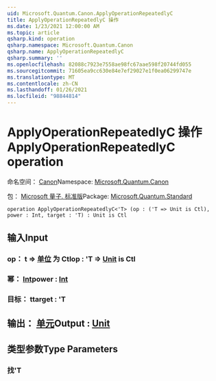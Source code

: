 ```yaml
---
uid: Microsoft.Quantum.Canon.ApplyOperationRepeatedlyC
title: ApplyOperationRepeatedlyC 操作
ms.date: 1/23/2021 12:00:00 AM
ms.topic: article
qsharp.kind: operation
qsharp.namespace: Microsoft.Quantum.Canon
qsharp.name: ApplyOperationRepeatedlyC
qsharp.summary: ''
ms.openlocfilehash: 82088c7923e7558ae98fc67aae598f20744fd055
ms.sourcegitcommit: 71605ea9cc630e84e7ef29027e1f0ea06299747e
ms.translationtype: MT
ms.contentlocale: zh-CN
ms.lasthandoff: 01/26/2021
ms.locfileid: "98844814"
---
```

# <a name="applyoperationrepeatedlyc-operation"></a><span data-ttu-id="9d5cf-102">ApplyOperationRepeatedlyC 操作</span><span class="sxs-lookup"><span data-stu-id="9d5cf-102">ApplyOperationRepeatedlyC operation</span></span>

<span data-ttu-id="9d5cf-103">命名空间： [Canon](xref:Microsoft.Quantum.Canon)</span><span class="sxs-lookup"><span data-stu-id="9d5cf-103">Namespace: [Microsoft.Quantum.Canon](xref:Microsoft.Quantum.Canon)</span></span>

<span data-ttu-id="9d5cf-104">包： [Microsoft 量子. 标准版](https://nuget.org/packages/Microsoft.Quantum.Standard)</span><span class="sxs-lookup"><span data-stu-id="9d5cf-104">Package: [Microsoft.Quantum.Standard](https://nuget.org/packages/Microsoft.Quantum.Standard)</span></span>




```qsharp
operation ApplyOperationRepeatedlyC<'T> (op : ('T => Unit is Ctl), power : Int, target : 'T) : Unit is Ctl
```


## <a name="input"></a><span data-ttu-id="9d5cf-105">输入</span><span class="sxs-lookup"><span data-stu-id="9d5cf-105">Input</span></span>

### <a name="op--t--unit--is-ctl"></a><span data-ttu-id="9d5cf-106">op： t => [单位](xref:microsoft.quantum.lang-ref.unit)  为 Ctl</span><span class="sxs-lookup"><span data-stu-id="9d5cf-106">op : 'T => [Unit](xref:microsoft.quantum.lang-ref.unit)  is Ctl</span></span>




### <a name="power--int"></a><span data-ttu-id="9d5cf-107">幂： [Int](xref:microsoft.quantum.lang-ref.int)</span><span class="sxs-lookup"><span data-stu-id="9d5cf-107">power : [Int](xref:microsoft.quantum.lang-ref.int)</span></span>




### <a name="target--t"></a><span data-ttu-id="9d5cf-108">目标： t</span><span class="sxs-lookup"><span data-stu-id="9d5cf-108">target : 'T</span></span>





## <a name="output--unit"></a><span data-ttu-id="9d5cf-109">输出： [单元](xref:microsoft.quantum.lang-ref.unit)</span><span class="sxs-lookup"><span data-stu-id="9d5cf-109">Output : [Unit](xref:microsoft.quantum.lang-ref.unit)</span></span>



## <a name="type-parameters"></a><span data-ttu-id="9d5cf-110">类型参数</span><span class="sxs-lookup"><span data-stu-id="9d5cf-110">Type Parameters</span></span>

### <a name="t"></a><span data-ttu-id="9d5cf-111">找</span><span class="sxs-lookup"><span data-stu-id="9d5cf-111">'T</span></span>

